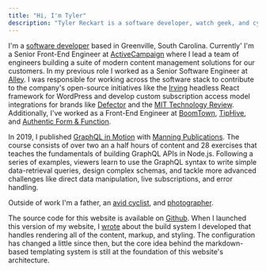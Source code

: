 ```yaml
---
title: "Hi, I'm Tyler"
description: "Tyler Reckart is a software developer, watch geek, and cyclist based in Greenville, SC."
---
```


I'm a [software developer](https://github.com/tylerreckart) based in Greenville, South Carolina. Currently' I'm a Senior Front-End Engineer at [ActiveCampaign](https://activecampaign.com) where I lead a team of engineers building a suite of modern content management solutions for our customers. In my previous role I worked as a Senior Software Engineer at [Alley](https://alley.co). I was responsible for working across the software stack to contribute to the company's open-source initiatives like the [Irving](https://github.com/alleyinteractive/irving) headless React framework for WordPress and develop custom subscription access model integrations for brands like [Defector](https://defector.com) and the [MIT Technology Review](https://technologyreview.com). Additionally, I've worked as a Front-End Engineer at [BoomTown](https://boomtownroi.com), [TipHive](https://friyay.io), and [Authentic Form & Function](https://authenticff.com).

In 2019, I published [GraphQL in Motion](https://manning.com/livevideo/graphql-in-motion) with [Manning Publications](https://manning.com). The course consists of over two an a half hours of content and 28 exercises that teaches the fundamentals of building GraphQL APIs in Node.js. Following a series of examples, viewers learn to use the GraphQL syntax to write simple data-retrieval queries, design complex schemas, and tackle more advanced challenges like direct data manipulation, live subscriptions, and error handling.

Outside of work I'm a father, an [avid cyclist](https://www.strava.com/athletes/148363), and [photographer](https://instagram.com/tylerreckart).

The source code for this website is available on [Github](https://github.com/tylerreckart/reckart.blog). When I launched this version of my website, I [wrote](/blog/starting-over) about the build system I developed that handles rendering all of the content, markup, and styling. The configuration has changed a little since then, but the core idea behind the markdown-based templating system is still at the foundation of this website's architecture.
